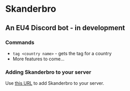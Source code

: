 # Skanderbro
## An EU4 Discord bot - in development

### Commands
* `tag <country name>` - gets the tag for a country
* More features to come...

### Adding Skanderbro to your server

Use [this URL](https://discordapp.com/api/oauth2/authorize?client_id=620269134805991444&permissions=54000704&scope=bot) to add Skanderbro to your server.
